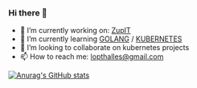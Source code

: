 ### Hi there 👋


- 🔭 I’m currently working on: [ZupIT]
- 🌱 I’m currently learning  [GOLANG] / [KUBERNETES]
- 👯 I’m looking to collaborate on  kubernetes projects
- 📫 How to reach me: lopthalles@gmail.com



[![Anurag's GitHub stats](https://github-readme-stats.vercel.app/api?username=thalleslmf)](https://github.com/anuraghazra/github-readme-stats)

[ZupIT]:https://github.com/ZupIT
[GOLANG]:https://tour.golang.org/welcome/1
[KUBERNETES]:https://kubernetes.io/
